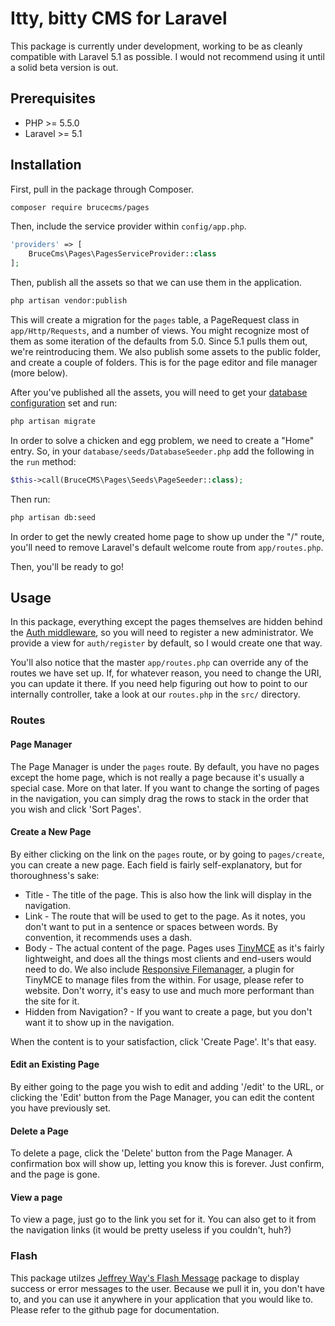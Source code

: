 # Itty, bitty CMS for Laravel

This package is currently under development, working to be as cleanly compatible with Laravel 5.1 as possible. I would not recommend using it until a solid beta version is out.

## Prerequisites

* PHP >= 5.5.0
* Laravel >= 5.1 

## Installation

First, pull in the package through Composer.

```bash
composer require brucecms/pages
```

Then, include the service provider within `config/app.php`.

```php
'providers' => [
    BruceCms\Pages\PagesServiceProvider::class
];
```

Then, publish all the assets so that we can use them in the application.

```bash
php artisan vendor:publish
```

This will create a migration for the `pages` table, a PageRequest class in `app/Http/Requests`, and a number of views. You might recognize most of them as some iteration of the defaults from 5.0. Since 5.1 pulls them out, we're reintroducing them. We also publish some assets to the public folder, and create a couple of folders. This is for the page editor and file manager (more below).

After you've published all the assets, you will need to get your [database configuration](http://laravel.com/docs/5.1/database) set and run:

```bash
php artisan migrate
```

In order to solve a chicken and egg problem, we need to create a "Home" entry. So, in your `database/seeds/DatabaseSeeder.php` add the following in the `run` method:

```php
$this->call(BruceCMS\Pages\Seeds\PageSeeder::class);
```

Then run:

```bash
php artisan db:seed
```

In order to get the newly created home page to show up under the "/" route, you'll need to remove Laravel's default welcome route from `app/routes.php`.

Then, you'll be ready to go!

## Usage

In this package, everything except the pages themselves are hidden behind the [Auth middleware](http://laravel.com/docs/5.1/authentication#protecting-routes), so you will need to register a new administrator. We provide a view for `auth/register` by default, so I would create one that way.

You'll also notice that the master `app/routes.php` can override any of the routes we have set up. If, for whatever reason, you need to change the URI, you can update it there. If you need help figuring out how to point to our internally controller, take a look at our `routes.php` in the `src/` directory.

### Routes

#### Page Manager
The Page Manager is under the `pages` route. By default, you have no pages except the home page, which is not really a page because it's usually a special case. More on that later. If you want to change the sorting of pages in the navigation, you can simply drag the rows to stack in the order that you wish and click 'Sort Pages'.

#### Create a New Page
By either clicking on the link on the `pages` route, or by going to `pages/create`, you can create a new page. Each field is fairly self-explanatory, but for thoroughness's sake:
* Title - The title of the page. This is also how the link will display in the navigation.
* Link - The route that will be used to get to the page. As it notes, you don't want to put in a sentence or spaces between words. By convention, it recommends uses a dash.
* Body - The actual content of the page. Pages uses [TinyMCE](http://www.tinymce.com/) as it's fairly lightweight, and does all the things most clients and end-users would need to do. We also include [Responsive Filemanager](http://www.responsivefilemanager.com/), a plugin for TinyMCE to manage files from the within. For usage, please refer to website. Don't worry, it's easy to use and much more performant than the site for it.
* Hidden from Navigation? - If you want to create a page, but you don't want it to show up in the navigation.

When the content is to your satisfaction, click 'Create Page'. It's that easy.

#### Edit an Existing Page
By either going to the page you wish to edit and adding '/edit' to the URL, or clicking the 'Edit' button from the Page Manager, you can edit the content you have previously set.

#### Delete a Page
To delete a page, click the 'Delete' button from the Page Manager. A confirmation box will show up, letting you know this is forever. Just confirm, and the page is gone.

#### View a page
To view a page, just go to the link you set for it. You can also get to it from the navigation links (it would be pretty useless if you couldn't, huh?)

### Flash

This package utilzes [Jeffrey Way's Flash Message](https://github.com/laracasts/flash) package to display success or error messages to the user. Because we pull it in, you don't have to, and you can use it anywhere in your application that you would like to. Please refer to the github page for documentation.